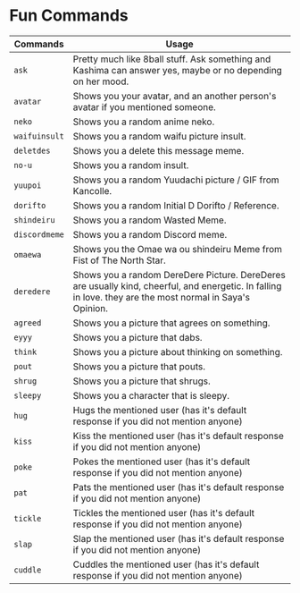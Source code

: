 # Fun Commands

|Commands|Usage|
|--------|-----|
|`ask`| Pretty much like 8ball stuff. Ask something and Kashima can answer yes, maybe or no depending on her mood.|
|`avatar`| Shows you your avatar, and an another person's avatar if you mentioned someone.|
|`neko`| Shows you a random anime neko.|
|`waifuinsult`| Shows you a random waifu picture insult.|
|`deletdes`| Shows you a delete this message meme.|
|`no-u`| Shows you a random insult.|
|`yuupoi`| Shows you a random Yuudachi picture / GIF from Kancolle.|
|`dorifto`| Shows you a random Initial D Dorifto / Reference.|
|`shindeiru`| Shows you a random Wasted Meme.|
|`discordmeme`| Shows you a random Discord meme.|
|`omaewa`| Shows you the Omae wa ou shindeiru Meme from Fist of The North Star.|
|`deredere`| Shows you a random DereDere Picture. DereDeres are usually kind, cheerful, and energetic. In falling in love. they are the most normal in Saya's Opinion.|
|`agreed`| Shows you a picture that agrees on something.|
|`eyyy`| Shows you a picture that dabs.|
|`think`| Shows you a picture about thinking on something.|
|`pout`| Shows you a picture that pouts.|
|`shrug`| Shows you a picture that shrugs.|
|`sleepy`| Shows you a character that is sleepy.|
|`hug`| Hugs the mentioned user (has it's default response if you did not mention anyone)|
|`kiss`| Kiss the mentioned user (has it's default response if you did not mention anyone)|
|`poke`| Pokes the mentioned user (has it's default response if you did not mention anyone)|
|`pat`| Pats the mentioned user (has it's default response if you did not mention anyone)|
|`tickle`| Tickles the mentioned user (has it's default response if you did not mention anyone)|
|`slap`| Slap the mentioned user (has it's default response if you did not mention anyone)|
|`cuddle`| Cuddles the mentioned user (has it's default response if you did not mention anyone)|